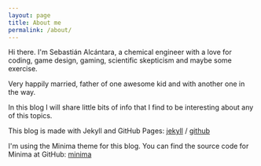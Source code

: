 ```yaml
---
layout: page
title: About me
permalink: /about/
---
```


Hi there. I'm Sebastián Alcántara, a chemical engineer with a love for coding, game design, gaming, scientific skepticism and maybe some exercise.

Very happily married, father of one awesome kid and with another one in the way.

In this blog I will share little bits of info that I find to be interesting about any of this topics.

This blog is made with Jekyll and GitHub Pages:
[jekyll][jekyll-organization] /
[github](https://github.com)

I'm using the Minima theme for this blog. You can find the source code for Minima at GitHub:
[minima](https://github.com/jekyll/minima)

[jekyll-organization]: https://github.com/jekyll